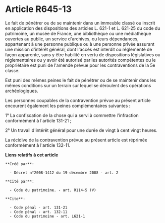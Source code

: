 # Article R645-13

Le fait de pénétrer ou de se maintenir dans un immeuble classé ou inscrit en application des dispositions des articles L.
621-1 et L. 621-25 du code du patrimoine, un musée de France, une bibliothèque ou une médiathèque ouvertes au public, un
service d'archives, ou leurs dépendances, appartenant à une personne publique ou à une personne privée assurant une mission
d'intérêt général, dont l'accès est interdit ou réglementé de façon apparente, sans y être habilité en vertu de dispositions
législatives ou réglementaires ou y avoir été autorisé par les autorités compétentes ou le propriétaire est puni de l'amende
prévue pour les contraventions de la 5e classe. 

Est puni des mêmes peines le fait de pénétrer ou de se maintenir dans les mêmes conditions sur un terrain sur lequel se
déroulent des opérations archéologiques. 

Les personnes coupables de la contravention prévue au présent article encourent également les peines complémentaires
suivantes : 

1° La confiscation de la chose qui a servi à commettre l'infraction conformément à l'article 131-21 ; 

2° Un travail d'intérêt général pour une durée de vingt à cent vingt heures. 

La récidive de la contravention prévue au présent article est réprimée conformément à l'article 132-11.

**Liens relatifs à cet article**

	**Créé par**:

	  - Décret n°2008-1412 du 19 décembre 2008 - art. 2

	**Cité par**:

	  - Code du patrimoine. - art. R114-5 (V)

	**Cite**:

	  - Code pénal - art. 131-21
	  - Code pénal - art. 132-11
	  - Code du patrimoine - art. L621-1
